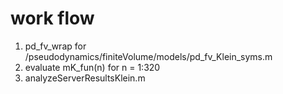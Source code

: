 # work flow
1. pd_fv_wrap for /pseudodynamics/finiteVolume/models/pd_fv_Klein_syms.m
2. evaluate mK_fun(n) for n = 1:320
3. analyzeServerResultsKlein.m
